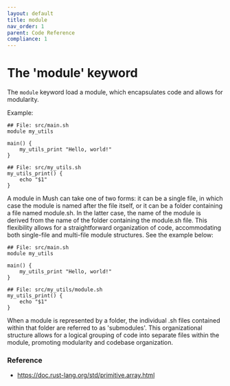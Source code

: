 ```yaml
---
layout: default
title: module
nav_order: 1
parent: Code Reference
compliance: 1
---
```


# The 'module' keyword

The `module` keyword load a module, which encapsulates code and allows for modularity.

Example:

```shell
## File: src/main.sh
module my_utils

main() {
    my_utils_print "Hello, world!"
} 
```

```shell
## File: src/my_utils.sh
my_utils_print() {
    echo "$1"
}
```

A module in Mush can take one of two forms: it can be a single file,
in which case the module is named after the file itself, or it can be a folder containing a file named module.sh.
In the latter case, the name of the module is derived from the name of the folder containing the module.sh file.
This flexibility allows for a straightforward organization of code,
accommodating both single-file and multi-file module structures. See the example below:

```shell
## File: src/main.sh
module my_utils

main() {
    my_utils_print "Hello, world!"
} 
```

```shell
## File: src/my_utils/module.sh
my_utils_print() {
    echo "$1"
}
```

When a module is represented by a folder, the individual .sh files contained within that folder are referred to as 'submodules'.
This organizational structure allows for a logical grouping of code into separate files within the module, promoting modularity and codebase organization.

### Reference

- https://doc.rust-lang.org/std/primitive.array.html
